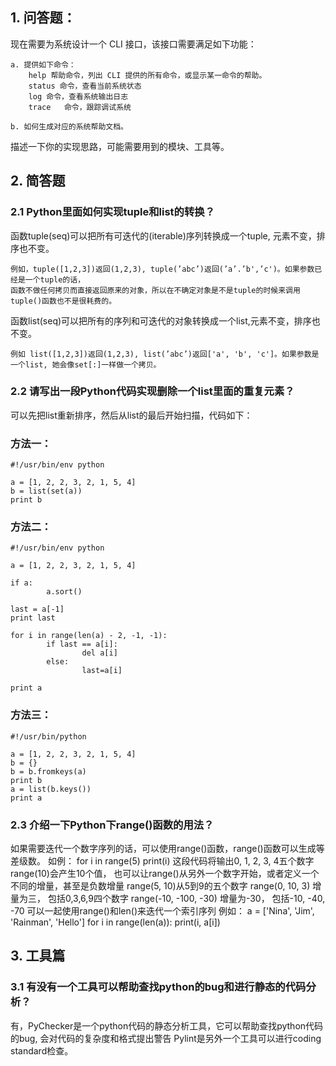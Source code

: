 ## 1. 问答题：
现在需要为系统设计一个 CLI 接口，该接口需要满足如下功能：

    a. 提供如下命令：
        help 帮助命令，列出 CLI 提供的所有命令，或显示某一命令的帮助。
        status 命令，查看当前系统状态
        log	命令，查看系统输出日志
        trace	命令，跟踪调试系统

    b. 如何生成对应的系统帮助文档。

描述一下你的实现思路，可能需要用到的模块、工具等。

## 2. 简答题

### 2.1 Python里面如何实现tuple和list的转换？

函数tuple(seq)可以把所有可迭代的(iterable)序列转换成一个tuple, 元素不变，排序也不变。

    例如，tuple([1,2,3])返回(1,2,3), tuple(’abc’)返回(’a’.’b',’c')。如果参数已经是一个tuple的话，
    函数不做任何拷贝而直接返回原来的对象，所以在不确定对象是不是tuple的时候来调用tuple()函数也不是很耗费的。

函数list(seq)可以把所有的序列和可迭代的对象转换成一个list,元素不变，排序也不变。

    例如 list([1,2,3])返回(1,2,3), list(’abc’)返回['a', 'b', 'c']。如果参数是一个list, 她会像set[:]一样做一个拷贝。


### 2.2 请写出一段Python代码实现删除一个list里面的重复元素？
可以先把list重新排序，然后从list的最后开始扫描，代码如下：

### 方法一：

    #!/usr/bin/env python

    a = [1, 2, 2, 3, 2, 1, 5, 4]
    b = list(set(a))
    print b 

### 方法二：

    #!/usr/bin/env python

    a = [1, 2, 2, 3, 2, 1, 5, 4]

    if a:
            a.sort()

    last = a[-1]
    print last

    for i in range(len(a) - 2, -1, -1):
            if last == a[i]:
                    del a[i]
            else:
                    last=a[i]

    print a

### 方法三：

    #!/usr/bin/python

    a = [1, 2, 2, 3, 2, 1, 5, 4]
    b = {}
    b = b.fromkeys(a)
    print b
    a = list(b.keys())
    print a

### 2.3 介绍一下Python下range()函数的用法？
如果需要迭代一个数字序列的话，可以使用range()函数，range()函数可以生成等差级数。
如例：
for i in range(5)
print(i)
这段代码将输出0, 1, 2, 3, 4五个数字
range(10)会产生10个值， 也可以让range()从另外一个数字开始，或者定义一个不同的增量，甚至是负数增量
range(5, 10)从5到9的五个数字
range(0, 10, 3) 增量为三， 包括0,3,6,9四个数字
range(-10, -100, -30) 增量为-30， 包括-10, -40, -70
可以一起使用range()和len()来迭代一个索引序列
例如：
a = ['Nina', 'Jim', 'Rainman', 'Hello']
for i in range(len(a)):
    print(i, a[i])

## 3. 工具篇

### 3.1 有没有一个工具可以帮助查找python的bug和进行静态的代码分析？
有，PyChecker是一个python代码的静态分析工具，它可以帮助查找python代码的bug, 会对代码的复杂度和格式提出警告 Pylint是另外一个工具可以进行coding standard检查。
